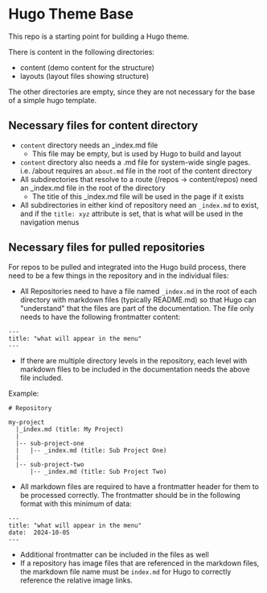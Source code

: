 
# Hugo Theme Base

This repo is a starting point for building a Hugo theme.

There is content in the following directories:
- content (demo content for the structure)
- layouts (layout files showing structure)

The other directories are empty, since they are not necessary for the 
base of a simple hugo template.

## Necessary files for content directory
- `content` directory needs an _index.md file
    - This file may be empty, but is used by Hugo to build and layout
- `content` directory also needs a <name>.md file for system-wide single pages.  i.e. /about 
requires an `about.md` file in the root of the content directory
- All subdirectories that resolve to a route (/repos -> content/repos) need an _index.md file in the 
root of the directory
    - The title of this _index.md file will be used in the page if it exists
- All subdirectories in either kind of repository need an `_index.md` to exist, and if the `title: xyz` 
attribute is set, that is what will be used in the navigation menus

## Necessary files for pulled repositories

For repos to be pulled and integrated into the Hugo build process, there need to 
be a few things in the repository and in the individual files:

- All Repositories need to have a file named `_index.md` in the root of each directory with 
markdown files (typically README.md) so that Hugo can "understand" that the files are part of 
the documentation.  The file only needs to have the following frontmatter content:
```code
---
title: "what will appear in the menu"
--- 
```
- If there are multiple directory levels in the repository, each level with markdown files to 
be included in the documentation needs the above file included.

Example:
```code
# Repository

my-project
  |_index.md (title: My Project)
  |  
  |-- sub-project-one
  |   |-- _index.md (title: Sub Project One)
  |
  |-- sub-project-two
      |-- _index.md (title: Sub Project Two)

```
- All markdown files are required to have a frontmatter header for them to be processed correctly.  The
frontmatter should be in the following format with this minimum of data:

```code
---
title: "what will appear in the menu"
date:  2024-10-05
---
```
- Additional frontmatter can be included in the files as well
- If a repository has image files that are referenced in the markdown files, the markdown file name must be `index.md`
for Hugo to correctly reference the relative image links.


